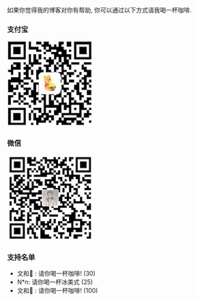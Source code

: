 如果你觉得我的博客对你有帮助, 你可以通过以下方式请我喝一杯咖啡.

### 支付宝

![wechat](../coffee/alipay.jpg)

### 微信

![wechat](../coffee/wechat.jpg)

### 支持名单

+ 文和🍉 : 请你喝一杯咖啡! (30)
+ N*n: 请你喝一杯冰美式 (25)
+ 文和🍉 : 请你喝一杯咖啡! (100)